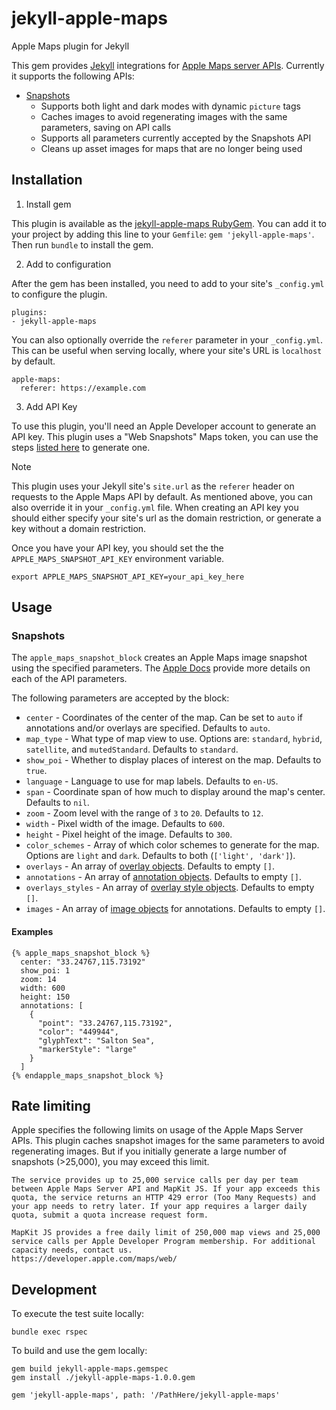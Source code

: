 # jekyll-apple-maps
Apple Maps plugin for Jekyll

This gem provides [Jekyll](https://jekyllrb.com) integrations for [Apple Maps server APIs](https://developer.apple.com/documentation/applemapsserverapi/). Currently it supports the following APIs:

+ [Snapshots](https://developer.apple.com/documentation/snapshots)
  + Supports both light and dark modes with dynamic `picture` tags
  + Caches images to avoid regenerating images with the same parameters, saving on API calls
  + Supports all parameters currently accepted by the Snapshots API
  + Cleans up asset images for maps that are no longer being used

## Installation

1. Install gem

This plugin is available as the [jekyll-apple-maps RubyGem](https://rubygems.org/gems/jekyll-apple-maps). You can add it to your project by adding this line to your `Gemfile`: `gem 'jekyll-apple-maps'`. Then run `bundle` to install the gem.

2. Add to configuration

After the gem has been installed, you need to add to your site's `_config.yml` to configure the plugin. 

```
plugins:
- jekyll-apple-maps
```

You can also optionally override the `referer` parameter in your `_config.yml`. This can be useful when serving locally, where your site's URL is `localhost` by default.

```
apple-maps:
  referer: https://example.com
```

3. Add API Key

To use this plugin, you'll need an Apple Developer account to generate an API key. This plugin uses a "Web Snapshots" Maps token, you can use the steps [listed here](https://developer.apple.com/documentation/mapkitjs/creating_a_maps_token) to generate one.

> [!NOTE]
> This plugin uses your Jekyll site's `site.url` as the `referer` header on requests to the Apple Maps API by default. As mentioned above, you can also override it in your `_config.yml` file. When creating an API key you should either specify your site's url as the domain restriction, or generate a key without a domain restriction. 

Once you have your API key, you should set the the `APPLE_MAPS_SNAPSHOT_API_KEY` environment variable.

`export APPLE_MAPS_SNAPSHOT_API_KEY=your_api_key_here`

## Usage

### Snapshots

The `apple_maps_snapshot_block` creates an Apple Maps image snapshot using the specified parameters. The [Apple Docs](https://developer.apple.com/documentation/snapshots/create_a_maps_web_snapshot) provide more details on each of the API parameters.

The following parameters are accepted by the block:
+ `center` - Coordinates of the center of the map. Can be set to `auto` if annotations and/or overlays are specified. Defaults to `auto`.
+ `map_type` - What type of map view to use. Options are: `standard`, `hybrid`, `satellite`, and `mutedStandard`. Defaults to `standard`.
+ `show_poi` - Whether to display places of interest on the map. Defaults to `true`.
+ `language` - Language to use for map labels. Defaults to `en-US`.
+ `span` - Coordinate span of how much to display around the map's center. Defaults to `nil`.
+ `zoom` - Zoom level with the range of `3` to `20`. Defaults to `12`.
+ `width` - Pixel width of the image. Defaults to `600`.
+ `height` -  Pixel height of the image. Defaults to `300`.
+ `color_schemes` - Array of which color schemes to generate for the map. Options are `light` and `dark`. Defaults to both (`['light', 'dark']`).
+ `overlays` - An array of [overlay objects](https://developer.apple.com/documentation/snapshots/overlay). Defaults to empty `[]`.
+ `annotations` - An array of [annotation objects](https://developer.apple.com/documentation/snapshots/annotation). Defaults to empty `[]`.
+ `overlays_styles` - An array of [overlay style objects](https://developer.apple.com/documentation/snapshots/overlaystyle). Defaults to empty `[]`.
+ `images` - An array of [image objects](https://developer.apple.com/documentation/snapshots/image) for annotations. Defaults to empty `[]`.

#### Examples
```
{% apple_maps_snapshot_block %}
  center: "33.24767,115.73192"
  show_poi: 1
  zoom: 14
  width: 600
  height: 150
  annotations: [
    {
      "point": "33.24767,115.73192",
      "color": "449944",
      "glyphText": "Salton Sea",
      "markerStyle": "large"
    }
  ]
{% endapple_maps_snapshot_block %}
```

## Rate limiting
Apple specifies the following limits on usage of the Apple Maps Server APIs. This plugin caches snapshot images for the same parameters to avoid regenerating images. But if you initially generate a large number of snapshots (>25,000), you may exceed this limit.

```
The service provides up to 25,000 service calls per day per team between Apple Maps Server API and MapKit JS. If your app exceeds this quota, the service returns an HTTP 429 error (Too Many Requests) and your app needs to retry later. If your app requires a larger daily quota, submit a quota increase request form.

MapKit JS provides a free daily limit of 250,000 map views and 25,000 service calls per Apple Developer Program membership. For additional capacity needs, contact us.
https://developer.apple.com/maps/web/
```

## Development

To execute the test suite locally:
```
bundle exec rspec
```

To build and use the gem locally:
```
gem build jekyll-apple-maps.gemspec
gem install ./jekyll-apple-maps-1.0.0.gem
```

```
gem 'jekyll-apple-maps', path: '/PathHere/jekyll-apple-maps'
```